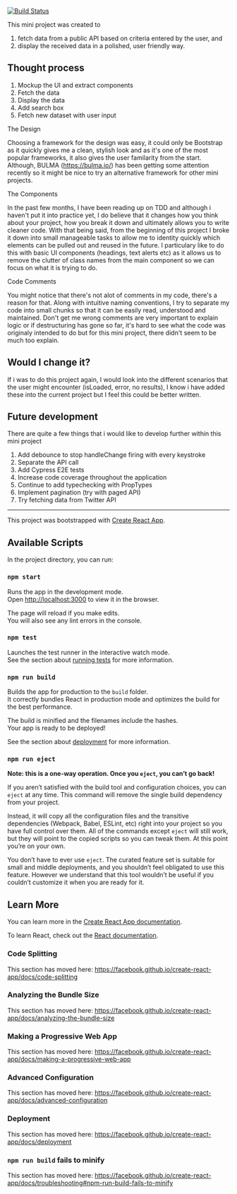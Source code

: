 [![Build Status](https://dev.azure.com/glyle/simple-search/_apis/build/status/simple%20search%20CI?branchName=master)](https://dev.azure.com/glyle/simple-search/_build/latest?definitionId=22&branchName=master)

This mini project was created to 

1. fetch data from a public API based on criteria entered by the user, and  
2. display the received data in a polished, user friendly way.

## Thought process
1. Mockup the UI and extract components
2. Fetch the data
3. Display the data
4. Add search box
5. Fetch new dataset with user input

The Design

Choosing a framework for the design was easy, it could only be Bootstrap as it quickly gives me a clean, stylish look and as it's one of the most popular frameworks, it also gives the user familarity from the start. Although, BULMA (https://bulma.io/) has been getting some attention recently so it might be nice to try an alternative framework for other mini projects.

The Components

In the past few months, I have been reading up on TDD and although i haven't put it into practice yet, I do believe that it changes how you think about your project, how you break it down and ultimately allows you to write cleaner code. With that being said, from the beginning of this project I broke it down into small manageable tasks to allow me to identity quickly which elements can be pulled out and reused in the future. I particulary like to do this with basic UI components (headings, text alerts etc) as it allows us to remove the clutter of class names from the main component so we can focus on what it is trying to do.

Code Comments

You might notice that there's not alot of comments in my code, there's a reason for that. Along with intuitive naming conventions, I try to separate my code into small chunks so that it can be easily read, understood and maintained. Don't get me wrong comments are very important to explain logic or if destructuring has gone so far, it's hard to see what the code was originaly intended to do but for this mini project, there didn't seem to be much too explain.

## Would I change it?
If i was to do this project again, I would look into the different scenarios that the user might encounter (isLoaded, error, no results), I know i have added these into the current project but I feel this could be better written. 

## Future development
There are quite a few things that i would like to develop further within this mini project

1. Add debounce to stop handleChange firing with every keystroke
2. Separate the API call
3. Add Cypress E2E tests
4. Increase code coverage throughout the application
5. Continue to add typechecking with PropTypes
6. Implement pagination (try with paged API)
7. Try fetching data from Twitter API

--------

This project was bootstrapped with [Create React App](https://github.com/facebook/create-react-app).

## Available Scripts

In the project directory, you can run:

### `npm start`

Runs the app in the development mode.<br />
Open [http://localhost:3000](http://localhost:3000) to view it in the browser.

The page will reload if you make edits.<br />
You will also see any lint errors in the console.

### `npm test`

Launches the test runner in the interactive watch mode.<br />
See the section about [running tests](https://facebook.github.io/create-react-app/docs/running-tests) for more information.

### `npm run build`

Builds the app for production to the `build` folder.<br />
It correctly bundles React in production mode and optimizes the build for the best performance.

The build is minified and the filenames include the hashes.<br />
Your app is ready to be deployed!

See the section about [deployment](https://facebook.github.io/create-react-app/docs/deployment) for more information.

### `npm run eject`

**Note: this is a one-way operation. Once you `eject`, you can’t go back!**

If you aren’t satisfied with the build tool and configuration choices, you can `eject` at any time. This command will remove the single build dependency from your project.

Instead, it will copy all the configuration files and the transitive dependencies (Webpack, Babel, ESLint, etc) right into your project so you have full control over them. All of the commands except `eject` will still work, but they will point to the copied scripts so you can tweak them. At this point you’re on your own.

You don’t have to ever use `eject`. The curated feature set is suitable for small and middle deployments, and you shouldn’t feel obligated to use this feature. However we understand that this tool wouldn’t be useful if you couldn’t customize it when you are ready for it.

## Learn More

You can learn more in the [Create React App documentation](https://facebook.github.io/create-react-app/docs/getting-started).

To learn React, check out the [React documentation](https://reactjs.org/).

### Code Splitting

This section has moved here: https://facebook.github.io/create-react-app/docs/code-splitting

### Analyzing the Bundle Size

This section has moved here: https://facebook.github.io/create-react-app/docs/analyzing-the-bundle-size

### Making a Progressive Web App

This section has moved here: https://facebook.github.io/create-react-app/docs/making-a-progressive-web-app

### Advanced Configuration

This section has moved here: https://facebook.github.io/create-react-app/docs/advanced-configuration

### Deployment

This section has moved here: https://facebook.github.io/create-react-app/docs/deployment

### `npm run build` fails to minify

This section has moved here: https://facebook.github.io/create-react-app/docs/troubleshooting#npm-run-build-fails-to-minify
